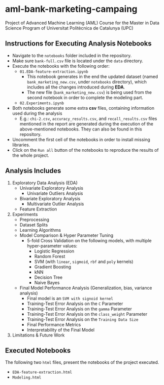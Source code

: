 # aml-bank-marketing-campaing
Project of Advanced Machine Learning (AML) Course for the Master in Data Science Program of Universitat Politècnica de Catalunya (UPC)

## Instructions for Executing Analysis Notebooks

* Navigate to the `notebooks` folder included in the repository.
* Make sure `bank-full.csv` file is located under the `data` directory.
* Execute the notebooks with the following order:
	* `01.EDA-feature-extraction.ipynb`
		* This notebook generates in the end the updated dataset (named `bank_marketing_new.csv`, under `notebooks` directory), which includes all the changes introduced during **EDA**.
		* The new file (`bank_marketing_new.csv`) is being used from the second notebook in order to complete the modeling part.
	* `02.Experiments.ipynb`
* Both notebooks generate some extra **csv** files, containing information used during the analysis
	* E.g.: `chi-2.csv`, `accuracy_results.csv`, and `recall_results.csv` files mentioned in the report are generated during the execution of the above-mentioned notebooks. They can also be found in this repository.
* Uncomment the first cell of the notebooks in order to install missing libraries.
* Click on the `Run all` button of the notebooks to reproduce the results of the whole project.

## Analysis Includes
1. Exploratory Data Analysis (EDA)
    * Univariate Exploratory Analysis
        * Univariate Outliers Analysis
    * Bivariate Exploratory Analysis
        * Multivariate Outlier Analysis
    * Feature Extraction
2. Experiments
    * Preprocessing
    * Dataset Splits
    * Learning Algorithms
    * Model Comparison & Hyper Parameter Tuning
    	* 5-fold Cross Validation on the following models, with multiple hyper-parameter values:
     		* Logistic Regression
       		* Random Forest
       		* SVM (with `linear`, `sigmoid`, `rbf` and `poly` kernels)
       		* Gradient Boosting
       		* kNN
       		* Decision Tree
       		* Naive Bayes
    * Final Model Performance Analysis (Generalization, bias, variance analysis)
        * Final model is an `SVM with signoid kernel`
        * Training-Test Error Analysis on the `C` Parameter
        * Training-Test Error Analysis on the `gamma` Parameter
        * Training-Test Error Analysis on the `class_weight` Parameter
        * Training-Test Error Analysis on the `Training Data Size`
        * Final Performance Metrics
        * Interpretability of the Final Model
3. Limitations & Future Work

## Executed Notebooks
The following two `html` files, present the notebooks of the project executed.
* `EDA-feature-extraction.html`
* `Modeling.html`